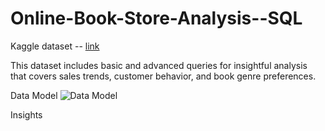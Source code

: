 # Online-Book-Store-Analysis--SQL

Kaggle dataset -- [link](https://www.kaggle.com/datasets/komal1111/online-bookstore-analysis?resource=download)

This dataset includes basic and advanced queries for insightful analysis that covers sales trends, customer behavior, and book genre preferences.

Data Model 
![Data Model](https://github.com/user-attachments/assets/8e79e7c0-e6ce-4df1-a65f-197d85bb7b8d)

Insights
